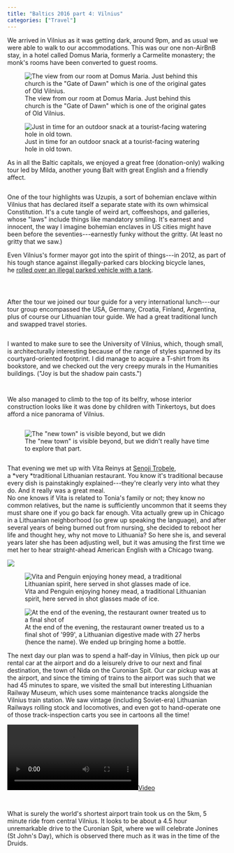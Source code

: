 ```yaml
---
title: "Baltics 2016 part 4: Vilnius"
categories: ["Travel"]
---
```



We arrived in Vilnius as it was getting dark, around 9pm, and as usual we were able to walk to our accommodations. This was our one non-AirBnB stay, in a hotel called Domus Maria, formerly a Carmelite monastery; the monk's rooms have been converted to guest rooms.

<figure><img src='/assets/img/2016-06-13-baltics-4-vilnius/IMG_5505.jpeg' alt='The view from our room at Domus Maria. Just behind this church is the "Gate of Dawn" which is one of the original gates of Old Vilnius.'/><figcaption>The view from our room at Domus Maria. Just behind this church is the "Gate of Dawn" which is one of the original gates of Old Vilnius.</figcaption></figure>

<figure><img src='/assets/img/2016-06-13-baltics-4-vilnius/IMG_4220.jpeg' alt='Just in time for an outdoor snack at a tourist-facing watering hole in old town.'/><figcaption>Just in time for an outdoor snack at a tourist-facing watering hole in old town.</figcaption></figure>
As in all the Baltic capitals, we enjoyed a great free (donation-only) walking tour led by Milda, another young Balt with great English and a friendly affect.

<figure><img src='/assets/img/2016-06-13-baltics-4-vilnius/IMG_4224.jpeg' alt=''></figure>

One of the tour highlights was Uzupis, a sort of bohemian enclave within Vilnius that has declared itself a separate state with its own whimsical Constitution. It's a cute tangle of weird art, coffeeshops, and galleries, whose "laws" include things like mandatory smiling. It's earnest and innocent, the way I imagine bohemian enclaves in US cities might have been before the seventies---earnestly funky without the gritty. (At least no gritty that we saw.)

Even Vilnius's former mayor got into the spirit of things---in 2012, as part of his tough stance against illegally-parked cars blocking bicycle lanes, he [rolled over an illegal parked vehicle with a tank](https://www.youtube.com/watch?v=FQ-8xj8CUZw).

<figure><img src='/assets/img/2016-06-13-baltics-4-vilnius/IMG_5509.jpeg' alt=''></figure>

<figure><img src='/assets/img/2016-06-13-baltics-4-vilnius/IMG_5513.jpeg' alt=''></figure>

<figure><img src='/assets/img/2016-06-13-baltics-4-vilnius/IMG_5516.jpeg' alt=''></figure>

After the tour we joined our tour guide for a very international lunch---our tour group encompassed the USA, Germany, Croatia, Finland, Argentina, plus of course our Lithuanian tour guide. We had a great traditional lunch and swapped travel stories.

<figure><img src='/assets/img/2016-06-13-baltics-4-vilnius/IMG_5520.jpeg' alt=''></figure>
I wanted to make sure to see the University of Vilnius, which, though small, is architecturally interesting because of the range of styles spanned by its courtyard-oriented footprint. I did manage to acquire a T-shirt from its bookstore, and we checked out the very creepy murals in the Humanities buildings. ("Joy is but the shadow pain casts.")

<figure><img src='/assets/img/2016-06-13-baltics-4-vilnius/IMG_4226.jpeg' alt=''></figure>

<figure><img src='/assets/img/2016-06-13-baltics-4-vilnius/IMG_5521.jpeg' alt=''></figure>
We also managed to climb to the top of its belfry, whose interior construction looks like it was done by children with Tinkertoys, but does afford a nice panorama of Vilnius.

<figure><img src='/assets/img/2016-06-13-baltics-4-vilnius/IMG_5522.jpeg' alt=''></figure>

<figure><img src='/assets/img/2016-06-13-baltics-4-vilnius/IMG_5524.jpeg' alt='The "new town" is visible beyond, but we didn't really have time to explore that part.'/><figcaption>The "new town" is visible beyond, but we didn't really have time to explore that part.</figcaption></figure>

<figure><img src='/assets/img/2016-06-13-baltics-4-vilnius/IMG_5528.jpeg' alt=''></figure>

That evening we met up with Vita Reinys at [Senoji Trobele](http://www.senojitrobele.lt/), a *very *traditional Lithuanian restaurant. You know it's traditional because every dish is painstakingly explained---they're clearly very into what they do. And it really was a great meal.\
No one knows if Vita is related to Tonia's family or not; they know no common relatives, but the name is sufficiently uncommon that it seems they must share one if you go back far enough. Vita actually grew up in Chicago in a Lithuanian neighborhood (so grew up speaking the language), and after several years of being burned out from nursing, she decided to reboot her life and thought hey, why not move to Lithuania? So here she is, and several years later she has been adjusting well, but it was amusing the first time we met her to hear straight-ahead American English with a Chicago twang.

[![](https://3.bp.blogspot.com/-f7iqJXtX860/V3P1uDa1joI/AAAAAAAARCQ/NK2bYqCBWpQD-zLdMbOjfNO7L019Y7BZgCLcB/s400/Photo%2Bon%2BJun%2B29-%2B2016-%2B9_20_45%2BAM.jpeg)](https://3.bp.blogspot.com/-f7iqJXtX860/V3P1uDa1joI/AAAAAAAARCQ/NK2bYqCBWpQD-zLdMbOjfNO7L019Y7BZgCLcB/s1600/Photo%2Bon%2BJun%2B29-%2B2016-%2B9_20_45%2BAM.jpeg)

<figure><img src='/assets/img/2016-06-13-baltics-4-vilnius/IMG_4229.jpeg' alt='Vita and Penguin enjoying honey mead, a traditional Lithuanian spirit, here served in shot glasses made of ice.'/><figcaption>Vita and Penguin enjoying honey mead, a traditional Lithuanian spirit, here served in shot glasses made of ice.</figcaption></figure>

<figure><img src='/assets/img/2016-06-13-baltics-4-vilnius/IMG_5533.jpeg' alt='At the end of the evening, the restaurant owner treated us to a final shot of '999', a Lithuanian digestive made with 27 herbs (hence the name). We ended up bringing home a bottle.'/><figcaption>At the end of the evening, the restaurant owner treated us to a final shot of '999', a Lithuanian digestive made with 27 herbs (hence the name). We ended up bringing home a bottle.</figcaption></figure>

The next day our plan was to spend a half-day in Vilnius, then pick up our rental car at the airport and do a leisurely drive to our next and final destination, the town of Nida on the Curonian Spit. Our car pickup was at the airport, and since the timing of trains to the airport was such that we had 45 minutes to spare, we visited the small but interesting Lithuanian Railway Museum, which uses some maintenance tracks alongside the Vilnius train station. We saw vintage (including Soviet-era) Lithuanian Railways rolling stock and locomotives, and even got to hand-operate one of those track-inspection carts you see in cartoons all the time!

[![](https://2.bp.blogspot.com/-FQ1f9PrqSgI/V3A6CpDvxcI/AAAAAAAAQto/eRXLFdXV7Dggbl03oPk7MIOWU7nG2WldgCKgB/s640/IMG_4233.MOV)](https://2.bp.blogspot.com/-FQ1f9PrqSgI/V3A6CpDvxcI/AAAAAAAAQto/eRXLFdXV7Dggbl03oPk7MIOWU7nG2WldgCKgB/s1600/IMG_4233.MOV)

<figure><img src='/assets/img/2016-06-13-baltics-4-vilnius/IMG_4230.jpeg' alt=''></figure>

<figure><img src='/assets/img/2016-06-13-baltics-4-vilnius/IMG_4235.jpeg' alt=''></figure>

What is surely the world's shortest airport train took us on the 5km,
5 minute ride from central Vilnius.
It looks to be about a 4.5 hour unremarkable drive to the Curonian Spit, where we
will celebrate Jonines (St John's Day), which is observed there much
as it was in the time of the Druids.

